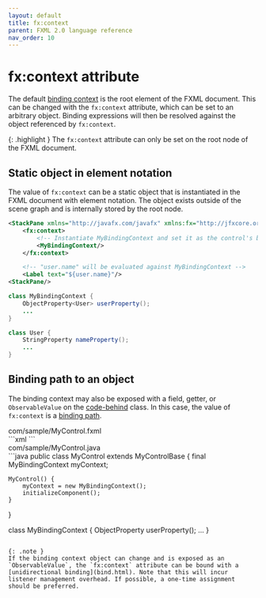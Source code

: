 ```yaml
---
layout: default
title: fx:context
parent: FXML 2.0 language reference
nav_order: 10
---
```


# fx:context attribute
The default [binding context](../binding/binding-context.html) is the root element of the FXML document. This can be changed with the `fx:context` attribute, which can be set to an arbitrary object. Binding expressions will then be resolved against the object referenced by `fx:context`.

{: .highlight }
The `fx:context` attribute can only be set on the root node of the FXML document.

## Static object in element notation
The value of `fx:context` can be a static object that is instantiated in the FXML document with element notation. The object exists outside of the scene graph and is internally stored by the root node.

```xml
<StackPane xmlns="http://javafx.com/javafx" xmlns:fx="http://jfxcore.org/fxml/2.0">
    <fx:context>
        <!-- Instantiate MyBindingContext and set it as the control's binding context -->
        <MyBindingContext/>
    </fx:context>

    <!-- "user.name" will be evaluated against MyBindingContext -->
    <Label text="${user.name}"/>
<StackPane/>
```

```java
class MyBindingContext {
    ObjectProperty<User> userProperty();
    ...
}

class User {
    StringProperty nameProperty();
    ...
}
```

## Binding path to an object
The binding context may also be exposed with a field, getter, or `ObservableValue` on the [code-behind](../code-behind.html) class. In this case, the value of `fx:context` is a [binding path](../binding/binding-path.html).

<div class="filename">com/sample/MyControl.fxml</div>
```xml
<StackPane xmlns="http://javafx.com/javafx" xmlns:fx="http://jfxcore.org/fxml/2.0"
           fx:class="com.sample.MyControl"
           fx:context="$myContext">
    <!-- "user.name" will be resolved against "myContext" -->
    <Label text="${user.name}"/>
<StackPane/>
```

<div class="filename">com/sample/MyControl.java</div>
```java
public class MyControl extends MyControlBase {
    final MyBindingContext myContext;

    MyControl() {
        myContext = new MyBindingContext();
        initializeComponent();
    }
}

class MyBindingContext {
    ObjectProperty<User> userProperty();
    ...
}
```

{: .note }
If the binding context object can change and is exposed as an `ObservableValue`, the `fx:context` attribute can be bound with a [unidirectional binding](bind.html). Note that this will incur listener management overhead. If possible, a one-time assignment should be preferred.